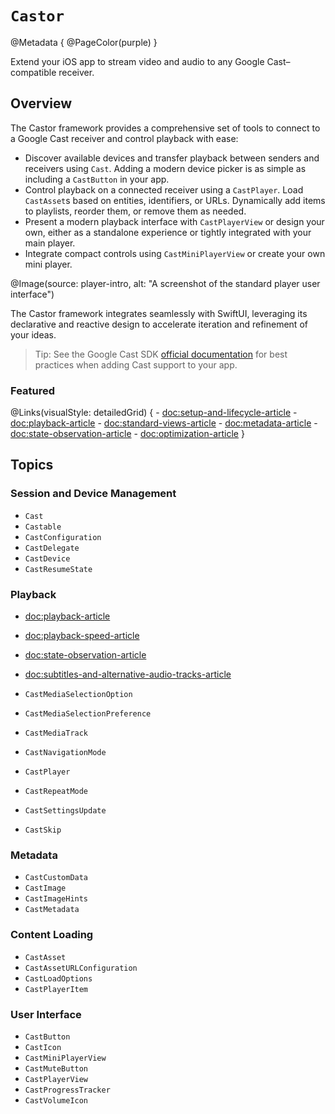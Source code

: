 # ``Castor``

@Metadata {
    @PageColor(purple)
}

Extend your iOS app to stream video and audio to any Google Cast–compatible receiver.

## Overview

The Castor framework provides a comprehensive set of tools to connect to a Google Cast receiver and control playback with ease:

- Discover available devices and transfer playback between senders and receivers using ``Cast``. Adding a modern device picker is as simple as including a ``CastButton`` in your app.
- Control playback on a connected receiver using a ``CastPlayer``. Load ``CastAsset``s based on entities, identifiers, or URLs. Dynamically add items to playlists, reorder them, or remove them as needed.
- Present a modern playback interface with ``CastPlayerView`` or design your own, either as a standalone experience or tightly integrated with your main player.
- Integrate compact controls using ``CastMiniPlayerView`` or create your own mini player.

@Image(source: player-intro, alt: "A screenshot of the standard player user interface")

The Castor framework integrates seamlessly with SwiftUI, leveraging its declarative and reactive design to accelerate iteration and refinement of your ideas.

> Tip: See the Google Cast SDK [official documentation](https://developers.google.com/cast) for best practices when adding Cast support to your app.

### Featured

@Links(visualStyle: detailedGrid) {
    - <doc:setup-and-lifecycle-article>
    - <doc:playback-article>
    - <doc:standard-views-article>
    - <doc:metadata-article>
    - <doc:state-observation-article>
    - <doc:optimization-article>
}

## Topics

### Session and Device Management

- ``Cast``
- ``Castable``
- ``CastConfiguration``
- ``CastDelegate``
- ``CastDevice``
- ``CastResumeState``

### Playback

- <doc:playback-article>
- <doc:playback-speed-article>
- <doc:state-observation-article>
- <doc:subtitles-and-alternative-audio-tracks-article>

- ``CastMediaSelectionOption``
- ``CastMediaSelectionPreference``
- ``CastMediaTrack``
- ``CastNavigationMode``
- ``CastPlayer``
- ``CastRepeatMode``
- ``CastSettingsUpdate``
- ``CastSkip``

### Metadata

- ``CastCustomData``
- ``CastImage``
- ``CastImageHints``
- ``CastMetadata``

### Content Loading

- ``CastAsset``
- ``CastAssetURLConfiguration``
- ``CastLoadOptions``
- ``CastPlayerItem``

### User Interface

- ``CastButton``
- ``CastIcon``
- ``CastMiniPlayerView``
- ``CastMuteButton``
- ``CastPlayerView``
- ``CastProgressTracker``
- ``CastVolumeIcon``
